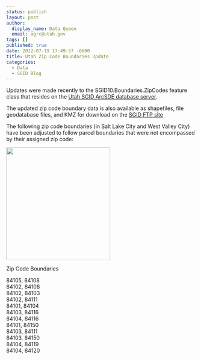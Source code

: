```yaml
---
status: publish
layout: post
author:
  display_name: Data Queen
  email: agrc@utah.gov
tags: []
published: true
date: 2012-07-19 17:49:57 -0600
title: Utah Zip Code Boundaries Update
categories:
  - Data
  - SGID Blog
---
```

<p>Updates were made recently to the SGID10.Boundaries.ZipCodes feature class that resides on the <a href="{{ "/data/how-to-connect-to-the-sgid-via-sde/" | prepend: site.baseurl }}">Utah SGID ArcSDE database server</a>.</p>
<p>The updated zip code boundary data is also available as shapefiles, file geodatabase files, and KMZ for download on the <a href="ftp://ftp.agrc.utah.gov/UtahSGID_Vector/UTM12_NAD83/BOUNDARIES/UnpackagedData/ZipCodes/_Statewide/">SGID FTP site</a></p>
<p>The following zip code boundaries (in Salt Lake City and West Valley City) have been adjusted to follow parcel boundaries that were not encompassed by their assigned zip code:</p>
<div class="caption"><a href="{{ "/downloads/ZipCodes.png" | prepend: site.baseurl }}"><img class=" wp-image-8502 " title="Zip Code Boundaries" src="{{ "/images/ZipCodes.png" | prepend: site.baseurl }}" alt="" width="276" height="300" /></a><p class="caption-text">Zip Code Boundaries</p></div>
<p>84105, 84108<br />
84102, 84108<br />
84102, 84103<br />
84102, 84111<br />
84101, 84104<br />
84103, 84116<br />
84104, 84116<br />
84101, 84150<br />
84103, 84111<br />
84103, 84150<br />
84104, 84119<br />
84104, 84120</p>
